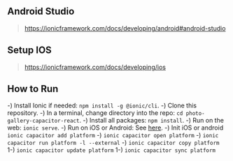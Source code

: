 ## Android Studio
> https://ionicframework.com/docs/developing/android#android-studio

## Setup IOS 
> https://ionicframework.com/docs/developing/ios


## How to Run

-) Install Ionic if needed: `npm install -g @ionic/cli`.
-) Clone this repository.
-) In a terminal, change directory into the repo: `cd photo-gallery-capacitor-react`.
-) Install all packages: `npm install`.
-) Run on the web: `ionic serve`.
-) Run on iOS or Android: See [here](https://ionicframework.com/docs/building/running).
-) Init iOS or android `ionic capacitor add platform`
-) `ionic capacitor open platform`
-) `ionic capacitor run platform -l --external`
-) `ionic capacitor copy platform`
1-) `ionic capacitor update platform`
1-) `ionic capacitor sync platform`


